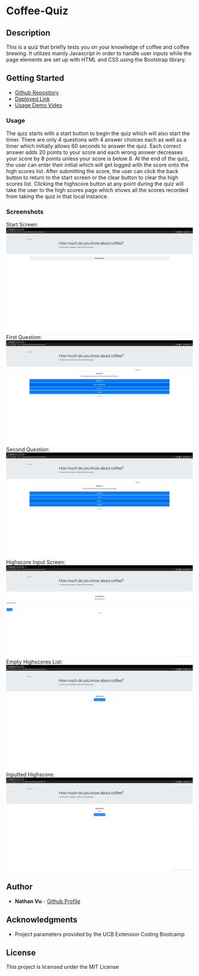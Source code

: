 # Coffee-Quiz

## Description

This is a quiz that briefly tests you on your knowledge of coffee and coffee brewing. It utilizes mainly Javascript in order to handle user inputs while the page elements are set up with HTML and CSS using the Bootstrap library.

## Getting Started

* [Github Repository](https://github.com/nathanmvu/password-generator)
* [Deployed Link](https://nathanmvu.github.io/coffee-quiz/)
* [Usage Demo Video](https://drive.google.com/file/d/1G4CenNWlmtvzXj0OROpieNdSVHWqRdum/view)

### Usage

The quiz starts with a start button to begin the quiz which will also start the timer. There are only 4 questions with 4 answer choices each as well as a timer which initially allows 60 seconds to answer the quiz. Each correct answer adds 20 points to your score and each wrong answer decreases your score by 8 points unless your score is below 8. At the end of the quiz, the user can enter their initial which will get logged with the score onto the high scores list. After submitting the score, the user can click the back button to return to the start screen or the clear button to clear the high scores list. Clicking the highscore button at any point during the quiz will take the user to the high scores page which shows all the scores recorded from taking the quiz in that local instance.

### Screenshots

Start Screen:
![](./Screenshots/screenshot1.png/)
First Question:
![](./Screenshots/screenshot2.png/)
Second Question:
![](./Screenshots/screenshot3.png/)
Highscore Input Screen:
![](./Screenshots/screenshot4.png/)
Empty Highscores List:
![](./Screenshots/screenshot5.png/)
Inputted Highscore:
![](./Screenshots/screenshot6.png/)


## Author

* **Nathan Vu** - [Github Profile](https://github.com/nathanmvu)

## Acknowledgments

* Project parameters provided by the UCB Extension Coding Bootcamp

## License

This project is licensed under the MIT License 



